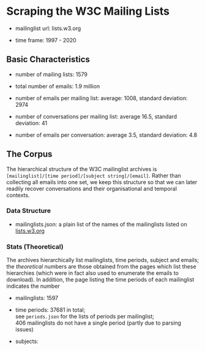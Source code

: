# Scraping the W3C Mailing Lists

- mailinglist url: lists.w3.org

- time frame: 1997 - 2020

## Basic Characteristics


- number of mailing lists: 1579

- total number of emails: 1.9 million

- number of emails per mailing list: average: 1008, standard deviation: 2974

- number of conversations per mailing list: average 16.5, standard deviation: 41

- number of emails per conversation: average 3.5, standard deviation: 4.8



## The Corpus

The hierarchical structure of the W3C mailinglist archives is `[mailinglist]/[time period]/[subject string]/[email]`. Rather than collecting all emails into one set, we keep this structure so that we can later readily recover conversations and their organisational and temporal contexts.


### Data Structure

- mailinglists.json: a plain list of the names of the mailinglists listed on [lists.w3.org](https://lists.w3.org)


### Stats (Theoretical)

The archives hierarchically list mailinglists, time periods, subject and emails; the _theoretical_ numbers are
those obtained from the pages which list these hierarchies (which were in fact also used to enumerate the emails to download). In addition, the page listing the time periods of each mailinglist indicates the number

- mailinglists: 1597

- time periods: 37681 in total;<br> see `periods.json` for the lists of periods per mailinglist;<br> 406 mailinglists do not have a single period (partly due to parsing issues)

- subjects: 


